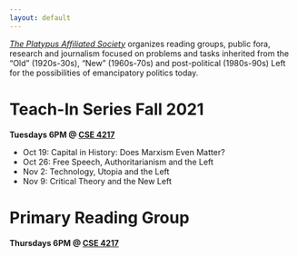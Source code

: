 ```yaml
---
layout: default
---
```


*[The Platypus Affiliated Society](https://platypus1917.org)* organizes reading groups, public fora, research and journalism focused on problems and tasks inherited from the “Old” (1920s-30s), “New” (1960s-70s) and post-political (1980s-90s) Left for the possibilities of emancipatory politics today.

# Teach-In Series Fall 2021
**Tuesdays 6PM @ [CSE 4217](https://goo.gl/maps/tVMUddcYxDXSu8yXA)**

* Oct 19: Capital in History: Does Marxism Even Matter? 
* Oct 26: Free Speech, Authoritarianism and the Left 
* Nov 2: Technology, Utopia and the Left 
* Nov 9: Critical Theory and the New Left 


# Primary Reading Group
**Thursdays 6PM @ [CSE 4217](https://goo.gl/maps/tVMUddcYxDXSu8yXA)**
